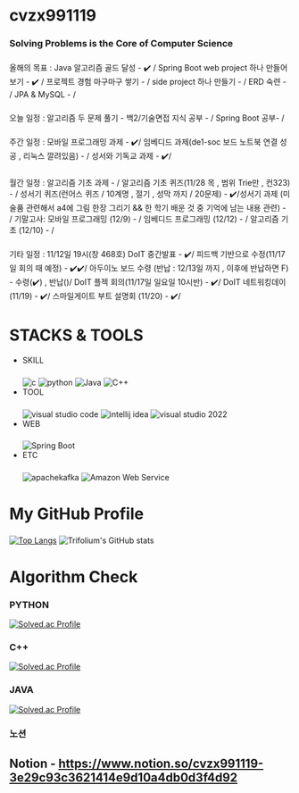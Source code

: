 # cvzx991119
### Solving Problems is the Core of Computer Science

###
올해의 목표 : Java 알고리즘 골드 달성 - ✔️ / Spring Boot web project 하나 만들어보기 - ✔️ / 프로젝트 경험 마구마구 쌓기 - / side project 하나 만들기 - / ERD 숙련 - / JPA & MySQL - /
           
###
오늘 일정 :   알고리즘 두 문제 풀기 - 백2/기술면접 지식 공부 - / Spring Boot 공부- /

###
주간 일정 :  모바일 프로그래밍 과제 - ✔️/ 임베디드 과제(de1-soc 보드 노트북 연결 성공 , 리눅스 깔려있음) - / 성서와 기독교 과제 - ✔️/
           
###
월간 일정 :   알고리즘 기초 과제 - / 알고리즘 기초 퀴즈(11/28 목 , 범위 Trie만 , 컨323) - / 성서기 퀴즈(런어스 퀴즈 / 10계명 , 절기 , 성막 까지 / 20문제) - ✔️/성서기 과제 (미술품 관련해서 a4에 그림 한장 그리기 && 한 학기 배운 것 중 기억에 남는 내용 관련) - / 
기말고사:
모바일 프로그래밍 (12/9) - / 임베디드 프로그래밍 (12/12) - / 알고리즘 기초 (12/10) - /

###
기타 일정 :    11/12일 19시(창 468호) DoIT 중간발표 - ✔️/ 피드백 기반으로 수정(11/17일 회의 때 예정) - ✔️✔️/ 아두이노 보드 수령 (반납 : 12/13일 까지 , 이후에 반납하면 F) - 수령(✔️) , 반납()/ DoIT 플젝 회의(11/17일 일요일 10시반) - ✔️/ DoIT 네트워킹데이(11/19) - ✔️/ 스마일게이트 부트 설명회 (11/20) - ✔️/



# STACKS & TOOLS
- SKILL
  ###
  ![c](https://img.shields.io/badge/C-A8B9CC.svg?&style=for-the-badge&logo=c&logoColor=white)
  ![python](https://img.shields.io/badge/python-3776AB.svg?&style=for-the-badge&logo=python&logoColor=white)
  ![Java](https://img.shields.io/badge/Java-007396.svg?&style=for-the-badge&logo=openjdk&logoColor=white)
  ![C++](https://img.shields.io/badge/C++-00599C.svg?&style=for-the-badge&logo=cplusplus&logoColor=white)
- TOOL
  ###
  ![visual studio code](https://img.shields.io/badge/visual%20studio%20code-007ACC.svg?&style=for-the-badge&logo=visualstudiocode&logoColor=white)
  ![intellij idea](https://img.shields.io/badge/intellij%20idea-000000.svg?&style=for-the-badge&logo=intellijidea&logoColor=white)
  ![visual studio 2022](https://img.shields.io/badge/visual%20studio-7F52FF.svg?&style=for-the-badge&logo=visualstudio&logoColor=white)
- WEB
  ###
  ![Spring Boot](https://img.shields.io/badge/Spring%20Boot-6DB33F.svg?&style=for-the-badge&logo=springboot&logoColor=white)
- ETC
  ###
  ![apachekafka](https://img.shields.io/badge/apache%20kafka-231F20.svg?&style=for-the-badge&logo=apachekafka&logoColor=white)
  ![Amazon Web Service](https://img.shields.io/badge/Amazon%20Web%20Services-232F3E.svg?&style=for-the-badge&logo=amazonwebservices&logoColor=white)

  

# My GitHub Profile
  ###
  [![Top Langs](https://github-readme-stats.vercel.app/api/top-langs/?username=kimmj-stale)](https://github.com/kimmj-stale/github-readme-stats)
  ![Trifolium's GitHub stats](https://github-readme-stats.vercel.app/api?username=kimmj-stale&show_icons=true&theme=dark)
  

# Algorithm Check
### PYTHON
[![Solved.ac Profile](http://mazassumnida.wtf/api/v2/generate_badge?boj=cvzx991119)](https://solved.ac/cvzx991119/)
### C++
[![Solved.ac Profile](http://mazassumnida.wtf/api/v2/generate_badge?boj=trifolium991119)](https://solved.ac/trifolium991119/)
### JAVA
[![Solved.ac Profile](http://mazassumnida.wtf/api/v2/generate_badge?boj=verox0304)](https://solved.ac/verox0304/)

### 노션
## Notion - https://www.notion.so/cvzx991119-3e29c93c3621414e9d10a4db0d3f4d92
